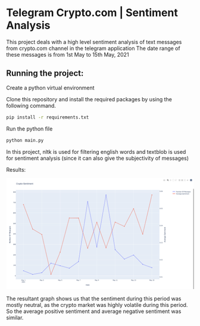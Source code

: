 # Telegram Crypto.com | Sentiment Analysis

This project deals with a high level sentiment analysis of text messages from crypto.com channel in the telegram application The date range of these messages is from 1st May to 15th May, 2021

## Running the project:

Create a python virtual environment

Clone this repository and install the required packages by using the following command.
```sh
pip install -r requirements.txt
```

Run the python file

```sh
python main.py
```
In this project, nltk is used for filtering english words and textblob is used for sentiment analysis (since it can also give the subjectivity of messages)

Results:

![Sentiment-Analysis](Crypto-plot.png "Sentiment-Analysis")

The resultant graph shows us that the sentiment during this period was mostly neutral, as the crypto market was highly volatile during this period. So the average positive sentiment and average negative sentiment was similar.
